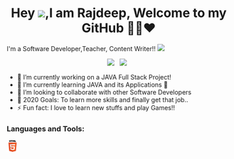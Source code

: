 <h1 align="center">Hey <img src="https://raw.githubusercontent.com/soumyadip007/soumyadip007/master/Hi.gif" width="40px" />,I am Rajdeep, Welcome to my GitHub 👨‍💻❤️</h1>
 I'm a Software Developer,Teacher, Content Writer!!

<img src="https://raw.githubusercontent.com/Rajdp07/Rajdp07/me/WhatsApp Image 2020-08-21 at 22.56.48.jpeg" >
<p align="center">
<a href="https://www.linkedin.com/in/rajdeep-majumder-845266178/"><img height="30" src="https://raw.githubusercontent.com/soumyadip007/soumyadip007/master/img/social/l.png"></a>&nbsp;&nbsp;
<a href="https://medium.com/@rajdeepmajumder925"><img height="30" src="https://raw.githubusercontent.com/soumyadip007/soumyadip007/master/img/social/mm.png"></a>&nbsp;&nbsp;

- 🔭 I’m currently working on a JAVA Full Stack Project!
- 🌱 I’m currently learning JAVA and its Applications 🤣
- 👯 I’m looking to collaborate with other Software Developers
- 🥅 2020 Goals: To learn more skills and finally get that job..
- ⚡ Fun fact: I love to learn new stuffs and play Games!!

### Languages and Tools:

<img align="left" alt="HTML5" width="26px" src="https://raw.githubusercontent.com/github/explore/80688e429a7d4ef2fca1e82350fe8e3517d3494d/topics/html/html.png" />
